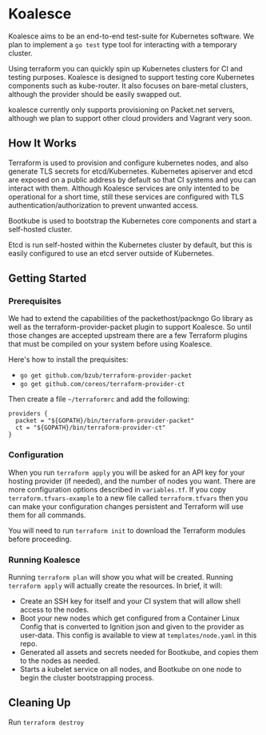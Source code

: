 # Koalesce

Koalesce aims to be an end-to-end test-suite for Kubernetes software.
We plan to implement a `go test` type tool for interacting with a
temporary cluster.

Using terraform you can quickly spin up Kubernetes clusters for CI and testing
purposes.  Koalesce is designed to support testing core Kubernetes components
such as kube-router. It also focuses on bare-metal clusters, although the
provider should be easily swapped out.

koalesce currently only supports provisioning on Packet.net servers,
although we plan to support other cloud providers and Vagrant very
soon.

## How It Works

Terraform is used to provision and configure kubernetes nodes, and also
generate TLS secrets for etcd/Kubernetes. Kubernetes apiserver and etcd
are exposed on a public address by default so that CI systems and you
can interact with them. Although Koalesce services are only intented to
be operational for a short time, still these services are configured with TLS
authentication/authorization to prevent unwanted access.

Bootkube is used to bootstrap the Kubernetes core components and start
a self-hosted cluster.

Etcd is run self-hosted within the Kubernetes cluster by default, but
this is easily configured to use an etcd server outside of Kubernetes.

## Getting Started

### Prerequisites

We had to extend the capabilities of the packethost/packngo Go library
as well as the terraform-provider-packet plugin to support Koalesce. So
until those changes are accepted upstream there are a few Terraform plugins
that must be compiled on your system before using Koalesce.

Here's how to install the prequisites:
- `go get github.com/bzub/terraform-provider-packet`
- `go get github.com/coreos/terraform-provider-ct`

Then create a file `~/terraformrc` and add the following:
```
providers {
  packet = "${GOPATH}/bin/terraform-provider-packet"
  ct = "${GOPATH}/bin/terraform-provider-ct"
}
```

### Configuration

When you run `terraform apply` you will be asked for an API key for your
hosting provider (if needed), and the number of nodes you want. There are
more configuration options described in `variables.tf`. If you copy
`terraform.tfvars-example` to a new file called `terraform.tfvars` then
you can make your configuration changes persistent and Terraform will use
them for all commands.

You will need to run `terraform init` to download the Terraform modules
before proceeding.

### Running Koalesce

Running `terraform plan` will show you what will be created.
Running `terraform apply` will actually create the resources. In brief,
it will:

- Create an SSH key for itself and your CI system that will allow shell
  access to the nodes.
- Boot your new nodes which get configured from a Container Linux Config
  that is converted to Ignition json and given to the provider as user-data.
  This config is available to view at `templates/node.yaml` in this repo.
- Generated all assets and secrets needed for Bootkube, and copies them
  to the nodes as needed.
- Starts a kubelet service on all nodes, and Bootkube on one node to begin
  the cluster bootstrapping process.

## Cleaning Up

Run `terraform destroy`

